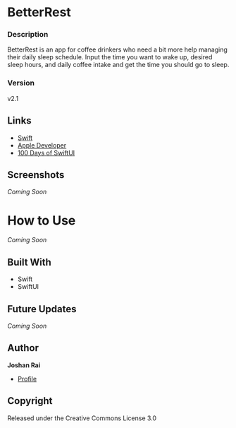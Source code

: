# BetterRest

### Description
BetterRest is an app for coffee drinkers who need a bit more help managing their daily sleep schedule. Input the time you want to wake up, desired sleep hours, and daily coffee intake and get the time you should go to sleep.

### Version
v2.1

## Links
- [Swift](<https://www.swift.org/> "Swift")
- [Apple Developer](<https://developer.apple.com/> "Apple Developer")
- [100 Days of SwiftUI](<https://www.hackingwithswift.com/100/swiftui> "100 Days of SwiftUI")

## Screenshots
*Coming Soon*

# How to Use
*Coming Soon*

## Built With
- Swift
- SwiftUI

## Future Updates
*Coming Soon*

## Author
**Joshan Rai**
- [Profile](https://github.com/pradheon "Joshan Rai (Pradheon)")

## Copyright
Released under the Creative Commons License 3.0
